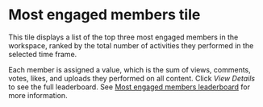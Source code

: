 <!-- loiof08ce102414646d199aef93f2e374fc2 -->

# Most engaged members tile

This tile displays a list of the top three most engaged members in the workspace, ranked by the total number of activities they performed in the selected time frame.

Each member is assigned a value, which is the sum of views, comments, votes, likes, and uploads they performed on all content. Click *View Details* to see the full leaderboard. See [Most engaged members leaderboard](most-engaged-members-leaderboard-309fca0.md) for more information.

